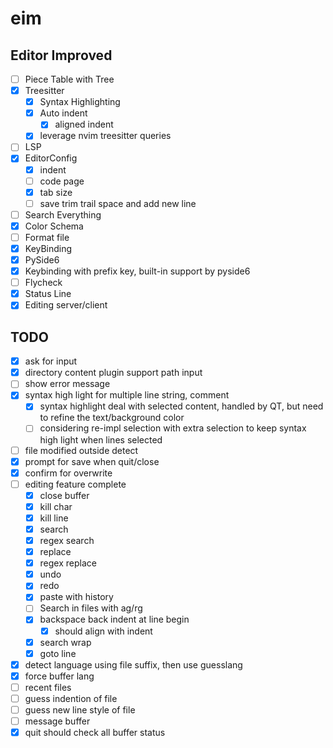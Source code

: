 # eim
## Editor Improved

- [ ] Piece Table with Tree
- [X] Treesitter
  - [x] Syntax Highlighting
  - [X] Auto indent
    - [X] aligned indent
  - [X] leverage nvim treesitter queries
- [ ] LSP
- [X] EditorConfig
  - [X] indent
  - [ ] code page
  - [X] tab size
  - [ ] save trim trail space and add new line
- [ ] Search Everything
- [x] Color Schema
- [ ] Format file
- [x] KeyBinding
- [x] PySide6
- [x] Keybinding with prefix key, built-in support by pyside6
- [ ] Flycheck
- [X] Status Line
- [X] Editing server/client

## TODO
- [X] ask for input
- [X] directory content plugin support path input
- [ ] show error message
- [X] syntax high light for multiple line string, comment
  - [X] syntax highlight deal with selected content, handled by QT, but need to refine the text/background color
  - [ ] considering re-impl selection with extra selection to keep syntax high light when lines selected
- [ ] file modified outside detect
- [X] prompt for save when quit/close
- [X] confirm for overwrite
- [ ] editing feature complete
  - [X] close buffer
  - [X] kill char
  - [X] kill line
  - [X] search
  - [X] regex search
  - [X] replace
  - [X] regex replace
  - [X] undo
  - [X] redo
  - [X] paste with history
  - [ ] Search in files with ag/rg
  - [X] backspace back indent at line begin
    - [X] should align with indent
  - [X] search wrap
  - [X] goto line
- [X] detect language using file suffix, then use guesslang
- [X] force buffer lang
- [ ] recent files
- [ ] guess indention of file
- [ ] guess new line style of file
- [ ] message buffer
- [X] quit should check all buffer status
